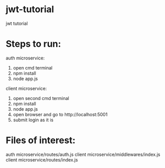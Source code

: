 # jwt-tutorial
jwt tutorial

# Steps to run:
auth microservice:
1. open cmd terminal
2. npm install
3. node app.js

client microservice:
1. open second cmd terminal
2. npm install
3. node app.js
4. open browser and go to http://localhost:5001
5. submit login as it is

# Files of interest:
auth microservice/routes/auth.js
client microservice/middlewares/index.js
client microservice/routes/index.js
